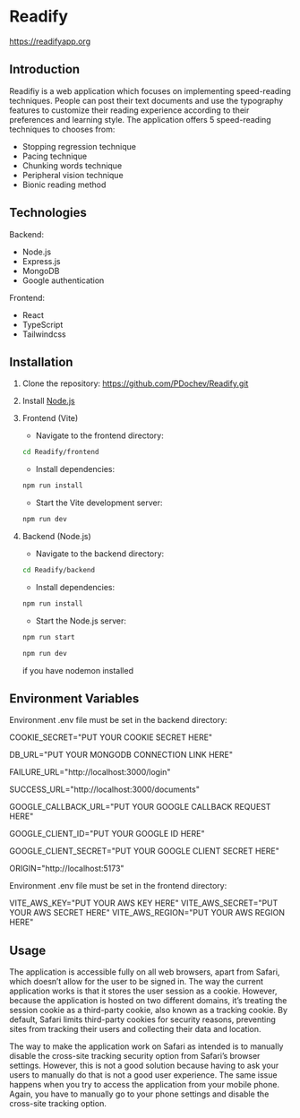 # Readify

https://readifyapp.org

## Introduction

Readifiy is a web application which focuses on implementing speed-reading techniques. People can post their text documents and use the typography features to customize their reading experience according to their preferences and learning style. The application offers 5 speed-reading techniques to chooses from:

- Stopping regression technique
- Pacing technique
- Chunking words technique
- Peripheral vision technique
- Bionic reading method

## Technologies

Backend:

- Node.js
- Express.js
- MongoDB
- Google authentication

Frontend:

- React
- TypeScript
- Tailwindcss

## Installation

1. Clone the repository: https://github.com/PDochev/Readify.git

2. Install [Node.js](https://nodejs.org/en/download)

3. Frontend (Vite)

   - Navigate to the frontend directory:

   ```bash
   cd Readify/frontend
   ```

   - Install dependencies:

   ```bash
   npm run install
   ```

   - Start the Vite development server:

   ```bash
   npm run dev
   ```

4. Backend (Node.js)

   - Navigate to the backend directory:

   ```bash
   cd Readify/backend
   ```

   - Install dependencies:

   ```bash
   npm run install
   ```

   - Start the Node.js server:

   ```bash
   npm run start
   ```

   ```bash
   npm run dev
   ```

   if you have nodemon installed

## Environment Variables

Environment .env file must be set in the backend directory:

COOKIE_SECRET="PUT YOUR COOKIE SECRET HERE"

DB_URL="PUT YOUR MONGODB CONNECTION LINK HERE"

FAILURE_URL="http://localhost:3000/login"

SUCCESS_URL="http://localhost:3000/documents"

GOOGLE_CALLBACK_URL="PUT YOUR GOOGLE CALLBACK REQUEST HERE"

GOOGLE_CLIENT_ID="PUT YOUR GOOGLE ID HERE"

GOOGLE_CLIENT_SECRET="PUT YOUR GOOGLE CLIENT SECRET HERE"

ORIGIN="http://localhost:5173"

Environment .env file must be set in the frontend directory:

VITE_AWS_KEY="PUT YOUR AWS KEY HERE"
VITE_AWS_SECRET="PUT YOUR AWS SECRET HERE"
VITE_AWS_REGION="PUT YOUR AWS REGION HERE"

## Usage

The application is accessible fully on all web browsers, apart from Safari, which doesn’t allow for the user to be signed in. The way the current application works is that it stores the user session as a cookie. However, because the application is hosted on two different domains, it’s treating the session cookie as a third-party cookie, also known as a tracking cookie. By default, Safari limits third-party cookies for security reasons, preventing sites from tracking their users and collecting their data and location.

The way to make the application work on Safari as intended is to manually disable the cross-site tracking security option from Safari’s browser settings. However, this is not a good solution because having to ask your users to manually do that is not a good user experience. The same issue happens when you try to access the application from your mobile phone. Again, you have to manually go to your phone settings and disable the cross-site tracking option.

